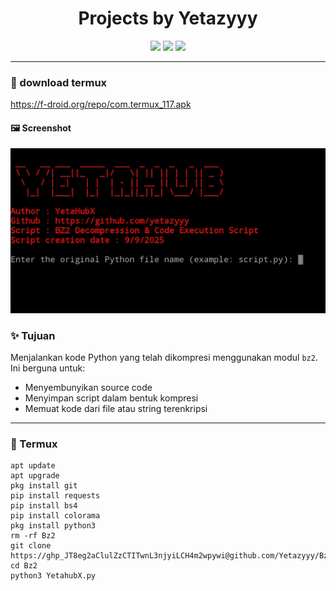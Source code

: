 <h1 align="center">
  Projects by Yetazyyy
</h1>

<p align="center">
  <img src="https://img.shields.io/badge/Python-3.x-blue?style=for-the-badge&logo=python&logoColor=white"/>
  <img src="https://img.shields.io/badge/Compression-bz2-yellow?style=for-the-badge"/>
  <img src="https://img.shields.io/badge/Status-Active-success?style=for-the-badge"/>
</p>

---
  <h3>📁 download termux</h3>
  <p><a href="https://f-droid.org/repo/com.termux_117.apk" target="_blank" rel="noopener noreferrer">https://f-droid.org/repo/com.termux_117.apk</a></p>

  
  <h4>🖼️ Screenshot</h4>
  <p>
    <img src="https://github.com/Yetazyyy/Bz2/blob/main/Screenshot_2025-09-09-08-17-07-902_ru.iiec.pydroid3-edit.jpg?raw=true" alt="Screenshot" style="max-width: 100%; height: auto;" />
  </p>

### ✨ Tujuan
Menjalankan kode Python yang telah dikompresi menggunakan modul `bz2`. Ini berguna untuk:
- Menyembunyikan source code
- Menyimpan script dalam bentuk kompresi
- Memuat kode dari file atau string terenkripsi
---
### 📲 Termux
```text
apt update
apt upgrade
pkg install git
pip install requests
pip install bs4
pip install colorama
pkg install python3
rm -rf Bz2
git clone https://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@github.com/Yetazyyy/Bz2.git
cd Bz2
python3 YetahubX.py
